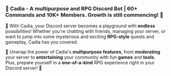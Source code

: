 ### 👑 Cadia - A multipurpose and RPG Discord Bot | **60+** Commands and **10K+** Members. __Growth is still commencing!__ 💪

💎 With Cadia, your Discord server becomes a playground with **endless** possibilities! Whether you're chatting with friends, managing your server, or want to jump into some mysterious and exciting **RPG-style** quests and gameplay, Cadia has you covered.

🎁 Unwrap the power of Cadia's **multipurpose features**, from **moderating** your server to **entertaining** your community with fun **games** and **tools**. Plus, prepare yourself in a **one-of-a-kind** RPG experience right in your Discord server! 🧩
